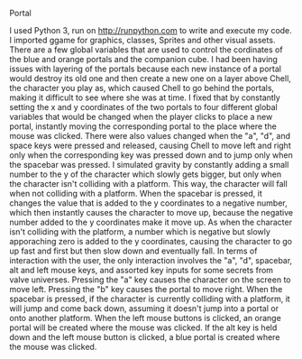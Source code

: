 Portal

I used Python 3, run on http://runpython.com to write and execute my code. I imported ggame for graphics, classes, Sprites and other visual assets.
There are a few global variables that are used to control the cordinates of the blue and orange portals and the companion cube. I had been having issues with layering of the portals because each new instance of a portal would destroy its old one and then create a new one on a layer above Chell, the character you play as, which caused Chell to go behind the portals, making it difficult to see where she was at time. I fixed that by constantly setting the x and y coordinates of the two portals to four different global variables that would be changed when the player clicks to place a new portal, instantly moving the corresponding portal to the place where the mouse was clicked. There were also values changed when the "a", "d", and space keys were pressed and released, causing Chell to move left and right only when the corresponding key was pressed down and to jump only when the spacebar was pressed. I simulated gravity by constantly adding a small number to the y of the character which slowly gets bigger, but only when the character isn't colliding with a platform. This way, the character will fall when not colliding with a platform. When the spacebar is pressed, it changes the value that is added to the y coordinates to a negative number, which then instantly causes the character to move up, because the negative number added to the y coordinates make it move up. As when the character isn't colliding with the platform, a number which is negative but slowly apporaching zero is added to the y coordinates, causing the character to go up fast and first but then slow down and eventually fall. 
In terms of interaction with the user, the only interaction involves the "a", "d", spacebar, alt and left mouse keys, and assorted key inputs for some secrets from valve universes. Pressing the "a" key causes the character on the screen to move left. Pressing the "b" key causes the portal to move right. When the spacebar is pressed, if the character is currently colliding with a platform, it will jump and come back down, assuming it doesn't jump into a portal or onto another platform. When the left mouse buttons is clicked, an orange portal will be created where the mouse was clicked. If the alt key is held down and the left mouse button is clicked, a blue portal is created where the mouse was clicked.
